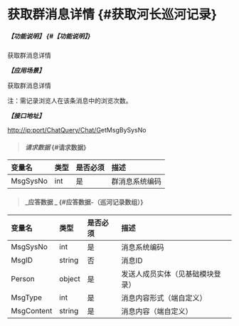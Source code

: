 # 获取群消息详情 {#获取河长巡河记录}

##### _【功能说明】_ {#【功能说明】}

获取群消息详情

_**【应用场景】**_

获取群消息详情

注：需记录浏览人在该条消息中的浏览次数。

_**【接口地址】**_

[http://ip:port/ChatQuery/Chat/G](http://ip:port/HMQuery/PatrolRiver/GetPatrolRivers)etMsgBySysNo

> #### _请求数据_ {#请求数据}

| 变量名 | 类型 | 是否必须 | 描述 |
| :--- | :--- | :--- | :--- |
| MsgSysNo | int | 是 | 群消息系统编码 |

> #### _应答数据 _ {#应答数据-（巡河记录数组）}

| 变量名 | 类型 | 是否必须 | 描述 |
| :--- | :--- | :--- | :--- |
| MsgSysNo | int | 是 | 消息系统编码 |
| MsgID | string | 否 | 消息ID |
| Person | object | 是 | 发送人成员实体（见基础模块登录） |
| MsgType | int | 是 | 消息内容形式（端自定义） |
| MsgContent | string | 是 | 消息内容（端自定义） |



